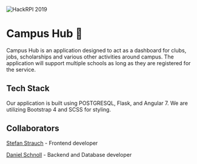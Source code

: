 ![HackRPI 2019](https://i.imgur.com/X89Vj4n.png)

# Campus Hub 🏫

Campus Hub is an application designed to act as a dashboard for clubs, jobs, scholarships and various other activities around campus. The application will support multiple schools as long as they are registered for the service.

## Tech Stack

Our application is built using POSTGRESQL, Flask, and Angular 7. We are utilizing Bootstrap 4 and SCSS for styling.

## Collaborators

[Stefan Strauch](mailto:%20sstrauc1@ramapo.edu) - Frontend developer

[Daniel Schnoll](mailto:%20schnod@rpi.edu) - Backend and Database developer
